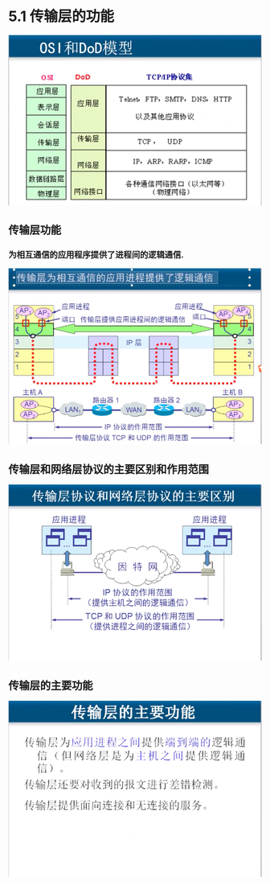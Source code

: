# 5.1 传输层的功能

![&#x9700;&#x8981;&#x80CC;](.gitbook/assets/ping-mu-kuai-zhao-20190425-11.25.19.png)



## 传输层功能

### 为相互通信的应用程序提供了进程间的逻辑通信.

![](.gitbook/assets/ping-mu-kuai-zhao-20190425-14.32.56.png)



## 传输层和网络层协议的主要区别和作用范围

![](.gitbook/assets/ping-mu-kuai-zhao-20190425-14.37.48.png)



## 传输层的主要功能

![](.gitbook/assets/ping-mu-kuai-zhao-20190425-14.38.17.png)









